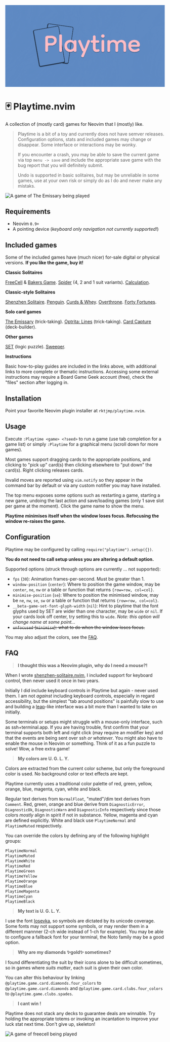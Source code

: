 ![Playtime Logo](playtime.png)

🃏 Playtime.nvim
==

A collection of (mostly card) games for Neovim that I (mostly) like.

> Playtime is a bit of a toy and currently does not have semver releases.
> Configuration options, stats and included games may change or disappear.
> Some interface or interactions may be wonky.
>
> If you encounter a crash, you may be able to save the current game via top `menu
> -> save` and include the appropriate save game with the bug report that you
> will definitely submit.
>
> Undo is supported in basic solitaires, but may be unreliable in some games,
> use at your own risk or simply do as I do and never make any mistaks.

![A game of The Emissary being played](https://github.com/rktjmp/playtime.nvim/assets/866010/2a9eccbf-d403-4761-b080-18e9112cbce1)

Requirements
--

- Neovim `0.9+`
- A pointing device (*keyboard only navigation not currently supported!*)

Included games
--

Some of the included games have (much nicer) for-sale digital or physical
versions. **If you like the game, buy it!**

**Classic Solitaires**

[FreeCell](fnl/playtime/game/freecell/README.md) & [Bakers
Game](fnl/playtime/game/freecell/README.md#variants).
[Spider](fnl/playtime/game/spider/README.md) (4, 2 and 1 suit variants).
[Calculation](fnl/playtime/game/calculation/README.md).

**Classic-style Solitaires**

[Shenzhen Solitaire](fnl/playtime/game/shenzhen-solitaire/README.md).
[Penguin](fnl/playtime/game/penguin/README.md).
[Curds & Whey](fnl/playtime/game/curds-and-whey/README.md).
[Overthrone](fnl/playtime/game/overthrone/README.md).
[Forty Fortunes](fnl/playtime/game/forty-fortunes/README.md).

**Solo card games**

[The Emissary](fnl/playtime/game/the-emissary/README.md) (trick-taking).
[Optrita: Lines](fnl/playtime/game/optrita-lines/README.md) (trick-taking).
[Card Capture](fnl/playtime/game/card-capture/README.md) (deck-builder).

**Other games**

[SET](fnl/playtime/game/set/README.md) (logic puzzle).
[Sweeper](fnl/playtime/game/sweeper/README.md).

**Instructions**

Basic how-to-play guides are included in the links above, with additional links
to more complete or thematic instructions. Accessing some external instructions
may require a Board Game Geek account (free), check the "files" section after
logging in.

Installation
--

Point your favorite Neovim plugin installer at `rktjmp/playtime.nvim`.

Usage
--

Execute `:Playtime <game> <?seed>` to run a game (use tab completion for a game
list) or simply `:Playtime` for a graphical menu (scroll down for more games).

Most games support dragging cards to the appropriate positions, and clicking to
"pick up" card(s) then clicking elsewhere to "put down" the card(s). Right
clicking releases cards.

Invalid moves are reported using `vim.notify` so they appear in the command bar
by default or via any custom notifier you may have installed.

The top menu exposes some options such as restarting a game, starting a new
game, undoing the last action and save/loading games (only 1 save slot per game
at the moment). Click the game name to show the menu.

**Playtime minimises itself when the window loses focus. Refocusing the window
re-raises the game.**

Configuration
--

Playtime may be configured by calling `require("playtime").setup({})`.

**You do not need to call setup unless you are altering a default option.**

Supported options (struck through options are currently ... not supported):

- `fps` (`30`): Animation frames-per-second. Must be greater than 1.
- `window-position` (`center`): Where to position the game window, may be
  `center`, `ne`, `nw` or a table or function that returns `{row=row, col=col}`.
- `minimise-position` (`se`): Where to position the minimised window, may be
  `ne`, `nw`, `se`, `sw` or a table or function that returns `{row=row, col=col}`.
- `__beta-game-set-font-glyph-width` (`nil`): Hint to playtime that the font
  glyphs used by SET are wider than one character, may be `wide` or `nil`. If
  your cards look off center, try setting this to `wide`. *Note: this option
  will change name at some point...*
- ~~`unfocused` (`minimise`): what to do when the window loses focus.~~

You may also adjust the colors, see the [FAQ](#FAQ).

FAQ
--

> **I thought this was a Neovim plugin, why do I need a mouse?!**

When I wrote
[shenzhen-solitaire.nvim](https://github.com/rktjmp/shenzhen-solitaire.nvim), I
included support for keyboard control, then never used it once in two years.

Initially I did include keyboard controls in Playtime but again - never used
them. I am not *against* including keyboard controls, especially in regard
accessibility, but the simplest "tab around positions" is painfully
slow to use and building a [leap](https://github.com/ggandor/leap.nvim)-like
interface was a bit more than I wanted to take on initially.

Some terminals or setups might struggle with a mouse-only interface, such as
ssh+terminal.app. If you are having trouble, first confirm that your terminal
supports both left and right click (may require an modifier key) and that the
events are being sent over ssh *or whatever*. You might also have to enable the
mouse in Neovim or something. Think of it as a fun puzzle to solve! Wow, a free
extra game!

> **My colors are U. G. L. Y.**

Colors are extracted from the current color scheme, but only the foreground
color is used. No background color or text effects are kept.

Playtime currently uses a traditional color palette of red, green, yellow,
orange, blue, magenta, cyan, white and black.

Regular text derives from `NormalFloat`, "muted"/dim text derives from
`Comment`. Red, green, orange and blue derive from `DiagnosticError`,
`DiagnosticOk`, `DiagnosticWarn` and `DiagnosticInfo` respectively since those
colors *mostly* align in spirit if not in substance. Yellow, magenta and cyan
are defined explicitly. White and black use `PlaytimeNormal` and
`PlaytimeMuted` respectively.

You can override the colors by defining any of the following highlight groups:

    PlaytimeNormal
    PlaytimeMuted
    PlaytimeWhite
    PlaytimeRed
    PlaytimeGreen
    PlaytimeYellow
    PlaytimeOrange
    PlaytimeBlue
    PlaytimeMagenta
    PlaytimeCyan
    PlaytimeBlack

> **My text is U. G. L. Y.**

I use the font [Iosevka](https://typeof.net/Iosevka/), so symbols are dictated
by its unicode coverage. Some fonts may not support some symbols, or may render
them in a different mannner (2-ch wide instead of 1-ch for example). You may be
able to configure a fallback font for your terminal, the Noto family may be a
good option.

> **Why are my diamonds ✨gold✨ sometimes?**

I found differentiating the suit by their icons alone to be difficult
sometimes, so in games where *suits matter*, each suit is given their own
color.

You can alter this behaviour by linking
`@playtime.game.card.diamonds.four_colors` to `@playtime.game.card.diamonds`
and `@playtime.game.card.clubs.four_colors` to `@playtime.game.clubs.spades`.

> **I cant win <seed>!**

Playtime does not stack any decks to guarantee deals are winnable. Try holding
the appropriate totems or invoking an incantation to improve your luck stat next
time. Don't give up, skeleton!

![A game of freecell being played](https://github.com/rktjmp/playtime.nvim/assets/866010/69459815-1a16-45f5-bc87-23fd8406da1d)
